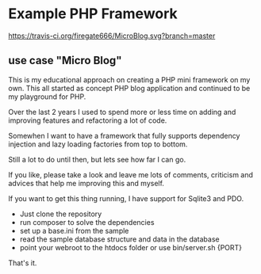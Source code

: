 # Example PHP Framework

https://travis-ci.org/firegate666/MicroBlog.svg?branch=master

## use case "Micro Blog"

This is my educational approach on creating a PHP mini framework on my own.
This all started as concept PHP blog application and continued to be my playground for PHP.

Over the last 2 years I used to spend more or less time on adding and improving features and refactoring a lot of code.

Somewhen I want to have a framework that fully supports dependency injection and lazy loading factories from top to bottom.

Still a lot to do until then, but lets see how far I can go.

If you like, please take a look and leave me lots of comments, criticism and advices that help me improving this and myself.

If you want to get this thing running, I have support for Sqlite3 and PDO.

* Just clone the repository
* run composer to solve the dependencies
* set up a base.ini from the sample
* read the sample database structure and data in the database
* point your webroot to the htdocs folder or use bin/server.sh {PORT}

That's it.
